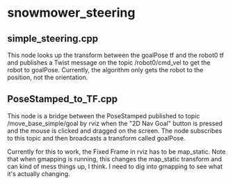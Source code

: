 snowmower_steering
==================

simple_steering.cpp
--------

This node looks up the transform between the goalPose tf and the robot0 tf and publishes a Twist message on the topic /robot0/cmd_vel to get the robot to goalPose. Currently, the algorithm only gets the robot to the position, not the orientation.

PoseStamped_to_TF.cpp
--------

This node is a bridge between the PoseStamped published to topic /move_base_simple/goal by rviz when the "2D Nav Goal" button is pressed and the mouse is clicked and dragged on the screen. The node subscribes to this topic and then broadcasts a transform called goalPose.

Currently for this to work, the Fixed Frame in rviz has to be map_static. Note that when gmapping is running, this changes the map_static transform and can kind of mess things up, I think. I need to dig into gmapping to see what it's actually changing.

